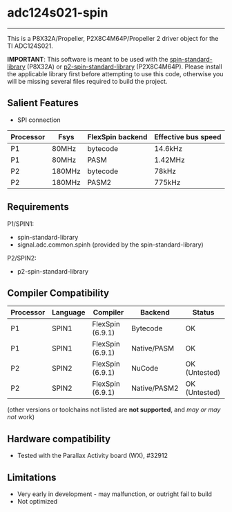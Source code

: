 # adc124s021-spin 
--------------

This is a P8X32A/Propeller, P2X8C4M64P/Propeller 2 driver object for the TI ADC124S021.

**IMPORTANT**: This software is meant to be used with the [spin-standard-library](https://github.com/avsa242/spin-standard-library) (P8X32A) or [p2-spin-standard-library](https://github.com/avsa242/p2-spin-standard-library) (P2X8C4M64P). Please install the applicable library first before attempting to use this code, otherwise you will be missing several files required to build the project.


## Salient Features

* SPI connection

| Processor | Fsys      | FlexSpin backend | Effective bus speed |
|-----------|-----------|------------------|---------------------|
| P1        | 80MHz     | bytecode         | 14.6kHz             |
| P1        | 80MHz     | PASM             | 1.42MHz             |
| P2        | 180MHz    | bytecode         | 78kHz               |
| P2        | 180MHz    | PASM2            | 775kHz              |


## Requirements

P1/SPIN1:
* spin-standard-library
* signal.adc.common.spinh (provided by the spin-standard-library)

P2/SPIN2:
* p2-spin-standard-library


## Compiler Compatibility

| Processor | Language | Compiler               | Backend      | Status                |
|-----------|----------|------------------------|--------------|-----------------------|
| P1        | SPIN1    | FlexSpin (6.9.1)       | Bytecode     | OK                    |
| P1        | SPIN1    | FlexSpin (6.9.1)       | Native/PASM  | OK                    |
| P2        | SPIN2    | FlexSpin (6.9.1)       | NuCode       | OK (Untested)         |
| P2        | SPIN2    | FlexSpin (6.9.1)       | Native/PASM2 | OK (Untested)         |

(other versions or toolchains not listed are __not supported__, and _may or may not_ work)


## Hardware compatibility

* Tested with the Parallax Activity board (WX), #32912


## Limitations

* Very early in development - may malfunction, or outright fail to build
* Not optimized

